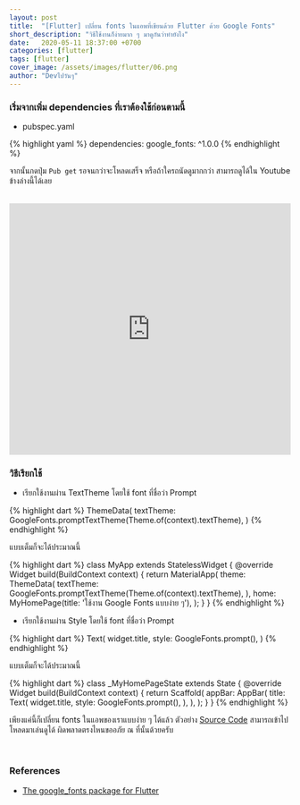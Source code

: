 ```yaml
---
layout: post
title:  "[Flutter] เปลี่ยน fonts ในแอพที่เขียนด้วย Flutter ด้วย Google Fonts"
short_description: "วิธีใช้งานก็ง่ายมาก ๆ มาดูกันว่าทำยังไง"
date:   2020-05-11 18:37:00 +0700
categories: [flutter]
tags: [flutter]
cover_image: /assets/images/flutter/06.png
author: "Devไปวันๆ"
---
```


### เริ่มจากเพิ่ม dependencies ที่เราต้องใช้ก่อนตามนี้

- pubspec.yaml

{% highlight yaml %}
dependencies:
  google_fonts: ^1.0.0
{% endhighlight %}

จากนั้นกดปุ่ม `Pub get` รอจนกว่าจะโหลดเสร็จ หรือถ้าใครถนัดดูมากกว่า สามารถดูได้ใน Youtube ข้างล่างนี้ได้เลย
<br><br>

<iframe width="100%" height="450" src="https://www.youtube.com/embed/g8-xVw_Lk30" frameborder="0" allow="accelerometer; autoplay; encrypted-media; gyroscope; picture-in-picture" allowfullscreen></iframe>

<br>

### วิธีเรียกใช้

- เรียกใช้งานผ่าน TextTheme โดยใช้ font ที่ชื่อว่า Prompt

{% highlight dart %}
ThemeData(
    textTheme: GoogleFonts.promptTextTheme(Theme.of(context).textTheme),
)
{% endhighlight %}

แบบเต็มก็จะได้ประมาณนี้

{% highlight dart %}
class MyApp extends StatelessWidget {
  @override
  Widget build(BuildContext context) {
    return MaterialApp(
      theme: ThemeData(
        textTheme: GoogleFonts.promptTextTheme(Theme.of(context).textTheme),
      ),
      home: MyHomePage(title: 'ใช้งาน Google Fonts แบบง่าย ๆ'),
    );
  }
}
{% endhighlight %}

- เรียกใช้งานผ่าน Style โดยใช้ font ที่ชื่อว่า Prompt

{% highlight dart %}
Text(
    widget.title,
    style: GoogleFonts.prompt(),
)
{% endhighlight %}

แบบเต็มก็จะได้ประมาณนี้

{% highlight dart %}
class _MyHomePageState extends State<MyHomePage> {
  @override
  Widget build(BuildContext context) {
    return Scaffold(
      appBar: AppBar(
        title: Text(
          widget.title,
          style: GoogleFonts.prompt(),
        ),
      ),
    );
  }
}
{% endhighlight %}

เพียงแค่นี้ก็เปลี่ยน fonts ในแอพของเราแบบง่าย ๆ ได้แล้ว ตัวอย่าง [Source Code](https://raboninco.com/XDww) สามารถเข้าไปโหลดมาเล่นดูได้ ผิดพลาดตรงไหนขออภัย ณ ที่นั้นด้วยครับ 

<br>

### References

- [The google_fonts package for Flutter](https://pub.dev/packages/google_fonts)

<br>